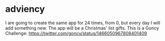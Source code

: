 # adviency
I are going to create the same app for 24 times, from 0, but every day I will add something new. The app will be a Christmas' list gifts. This is a Goncy Challenge: https://twitter.com/goncy/status/1466050967808401409
